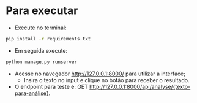 # Para executar

- Execute no terminal:

```sh
pip install -r requirements.txt
```

- Em seguida execute:

```sh
python manage.py runserver
```

- Acesse no navegador http://127.0.0.1:8000/ para utilizar a interface;
  - Insira o texto no input e clique no botão para receber o resultado.
- O endpoint para teste é: GET http://127.0.0.1:8000/api/analyse/{texto-para-análise}.
